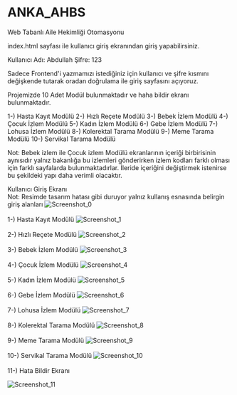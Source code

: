 # ANKA_AHBS

Web Tabanlı Aile Hekimliği Otomasyonu 

index.html sayfası ile kullanıcı giriş ekranından giriş yapabilirsiniz.

Kullanıcı Adı: Abdullah
Şifre: 123

Sadece Frontend'i yazmamızı istediğiniz için kullanıcı ve şifre kısmını değişkende tutarak oradan doğrulama ile giriş sayfasını açıyoruz.

Projemizde 10 Adet Modül bulunmaktadır ve haha bildir ekranı bulunmaktadır.

1-) Hasta Kayıt Modülü
2-) Hızlı Reçete Modülü
3-) Bebek İzlem Modülü
4-) Çocuk İzlem Modülü
5-) Kadın İzlem Modülü
6-) Gebe İzlem Modülü
7-) Lohusa İzlem Modülü
8-) Kolerektal Tarama Modülü
9-) Meme Tarama Modülü
10-) Servikal Tarama Modülü

Not: Bebek izlem ile Çocuk izlem Modülü ekranlarının içeriği birbirisinin aynısıdır yalnız bakanlığa bu izlemleri gönderirken izlem kodları 
farklı olması için farklı sayfalarda bulunmaktadırlar. İleride içeriğini değiştirmek istenirse bu şekildeki yapı daha verimli olacaktır.
 
 Kullanıcı Giriş Ekranı<br>
 Not: Resimde tasarım hatası gibi duruyor yalnız kullanış esnasında belirgin giriş alanları
![Screenshot_0](https://user-images.githubusercontent.com/19650126/149046319-912b459f-6cc6-4e34-807c-4a01f3ba8983.png)
<br>
<br>
1-) Hasta Kayıt Modülü
![Screenshot_1](https://user-images.githubusercontent.com/19650126/149046913-2f2cc2dd-1770-4e7b-b544-dda365cc5c2e.png)
<br>
<br>
2-) Hızlı Reçete Modülü
![Screenshot_2](https://user-images.githubusercontent.com/19650126/149046975-fac1ad03-d80e-4285-b1c8-5990f9fea937.png)
<br>
<br>
3-) Bebek İzlem Modülü
![Screenshot_3](https://user-images.githubusercontent.com/19650126/149047019-1506fc94-6171-49a9-8764-7ca3a390f138.png)
<br>
<br>
4-) Çocuk İzlem Modülü
![Screenshot_4](https://user-images.githubusercontent.com/19650126/149047049-3d22acc4-be5c-4726-b485-5239aa51bdc2.png)
<br>
<br>
5-) Kadın İzlem Modülü
![Screenshot_5](https://user-images.githubusercontent.com/19650126/149047163-93057699-0921-479a-aa22-034ec88ef046.png)
<br>
<br>
6-) Gebe İzlem Modülü
![Screenshot_6](https://user-images.githubusercontent.com/19650126/149047172-eeae47d0-2b41-46ae-8e6c-135f5d63f182.png)
<br>
<br>
7-) Lohusa İzlem Modülü
![Screenshot_7](https://user-images.githubusercontent.com/19650126/149047178-2d23f5d6-c4a6-414b-ae75-0bf3c7b4f76f.png)
<br>
<br>
8-) Kolerektal Tarama Modülü
![Screenshot_8](https://user-images.githubusercontent.com/19650126/149047190-88748de5-fdb8-42dc-8b85-1f4d7b78cf3c.png)
<br>
<br>
9-) Meme Tarama Modülü
![Screenshot_9](https://user-images.githubusercontent.com/19650126/149047196-27ceafd9-2623-4149-8066-64440f3b6ebf.png)
<br>
<br>
10-) Servikal Tarama Modülü
![Screenshot_10](https://user-images.githubusercontent.com/19650126/149047204-1b60f3b9-209e-4184-9237-7e654d46ff36.png)
<br>
<br>
11-) Hata Bildir Ekranı

![Screenshot_11](https://user-images.githubusercontent.com/19650126/149047267-d18edfb6-aaad-4e83-b5bd-84bf80988d7b.png)
